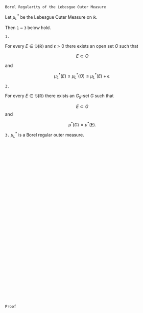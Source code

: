 ```
Borel Regularity of the Lebesgue Outer Measure
```
Let $\mu^*_L$ be the Lebesgue Outer Measure on $\mathbb{R}$.

Then `1` ~ `3` below hold.

`1.`

For every $E\in\mathfrak{P}(\mathbb{R})$ and $\epsilon>0$ there exists an open set $O$ such that

$$
E \subset O
$$

and

$$
\mu^*_L(E)
\leq 
\mu^*_L(O)
\leq
\mu^*_L(E) + \epsilon.
$$

`2.`

For every $E\in\mathfrak{P}(\mathbb{R})$ there exists an $G_\delta$-set $G$ such that

$$
E \subset G
$$
and

$$ 
\mu^*(G)=\mu^*(E).
$$


`3.`
$\mu^*_L$ is a Borel regular outer measure.


<!-- 
```
Prerequisite Definition
```


`a.`
a countable union of open sets is called "$G_\sigma$-set"

`b.`

An outer measure $\mu^*$ on a topological space $X$ is called "a Borel outer measure" if
$$
\mathfrak{B}_X \subset \mathfrak{M}(\mu^*)
$$
such that $\mathfrak{M}(\mu^*)$ is the collection of all $\mu^*$-measurable sets of $X$.

`c.`

A Borel outer measure is called "a Borel regular outer measure" if for every $E \in \mathfrak{P}(X)$ there exists $F\in\mathfrak{B}(X)$ such that
$$
E \subset F
$$
and
$$
\mu^*(F)=\mu^*(E).
$$ -->

<br>
<br>
<br>
<br>
<br>
<br>
<br>
<br>
<br>
<br>
<br>
<br>
<br>
<br>
<br>
<br>
<br>
<br>
<br>
<br>
<br>
<br>
<br>
<br>
<br>
<br>
<br>
<br>
<br>
<br>


```
Proof
```
